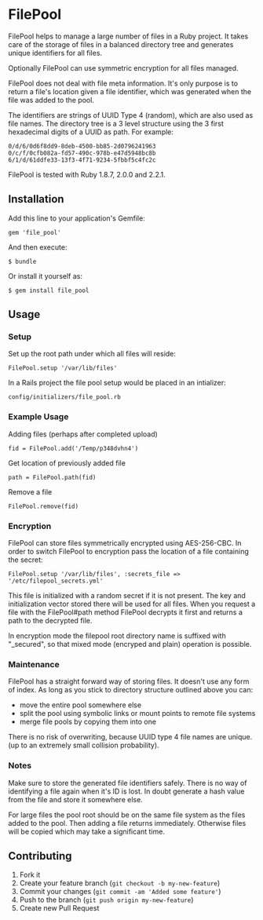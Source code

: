 # FilePool

FilePool helps to manage a large number of files in a Ruby project. It
takes care of the storage of files in a balanced directory tree and
generates unique identifiers for all files.

Optionally FilePool can use symmetric encryption for all files managed.

FilePool does not deal with file meta information. It's only purpose
is to return a file's location given a file identifier, which was
generated when the file was added to the pool.

The identifiers are strings of UUID Type 4 (random), which are also
used as file names. The directory tree is a 3 level structure using
the 3 first hexadecimal digits of a UUID as path. For example:

    0/d/6/0d6f8dd9-8deb-4500-bb85-2d0796241963
    0/c/f/0cfb082a-fd57-490c-978b-e47d5948bc8b
    6/1/d/61ddfe33-13f3-4f71-9234-5fbbf5c4fc2c

FilePool is tested with Ruby 1.8.7, 2.0.0 and 2.2.1.

## Installation

Add this line to your application's Gemfile:

    gem 'file_pool'

And then execute:

    $ bundle

Or install it yourself as:

    $ gem install file_pool

## Usage

### Setup

Set up the root path under which all files will reside:

    FilePool.setup '/var/lib/files'

In a Rails project the file pool setup would be placed in an intializer:

    config/initializers/file_pool.rb

### Example Usage

Adding files (perhaps after completed upload)

    fid = FilePool.add('/Temp/p348dvhn4')

Get location of previously added file

    path = FilePool.path(fid)

Remove a file

    FilePool.remove(fid)

### Encryption

FilePool can store files symmetrically encrypted using AES-256-CBC. In order to
switch FilePool to encryption pass the location of a file containing the secret:

    FilePool.setup '/var/lib/files', :secrets_file => '/etc/filepool_secrets.yml'

This file is initialized with a random secret if it is not present. The key and
initialization vector stored there will be used for all files. When you request
a file with the FilePool#path method FilePool decrypts it first and returns a path to
the decrypted file.

In encryption mode the filepool root directory name is suffixed with "_secured",
so that mixed mode (encryped and plain) operation is possible.

### Maintenance

FilePool has a straight forward way of storing files. It doesn't use
any form of index. As long as you stick to directory structure
outlined above you can:

* move the entire pool somewhere else
* split the pool using symbolic links or mount points to remote file systems
* merge file pools by copying them into one

There is no risk of overwriting, because UUID type 4 file names are
unique. (up to an extremely small collision probability).

### Notes

Make sure to store the generated file identifiers safely. There is no
way of identifying a file again when it's ID is lost. In doubt generate a hash
value from the file and store it somewhere else.

For large files the pool root should be on the same file system as the files
added to the pool. Then adding a file returns immediately. Otherwise
files will be copied which may take a significant time.

## Contributing

1. Fork it
2. Create your feature branch (`git checkout -b my-new-feature`)
3. Commit your changes (`git commit -am 'Added some feature'`)
4. Push to the branch (`git push origin my-new-feature`)
5. Create new Pull Request
